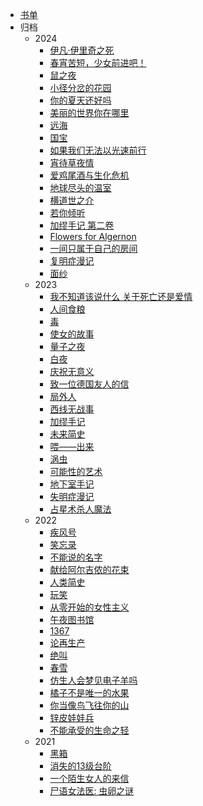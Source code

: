 <!-- docs/_sidebar.md -->

* [书单](read/list)
* 归档
  * 2024
    * [伊凡·伊里奇之死](read/2024/20yfylqzs)
    * [春宵苦短，少女前进吧！](read/2024/19cxkdsnqjb)
    * [鼠之夜](read/2024/15鼠之夜)
    * [小径分岔的花园](read/2024/13小径分岔的花园)
    * [你的夏天还好吗](read/2024/12你的夏天还好吗)
    * [美丽的世界你在哪里](read/2024/11美丽的世界你在哪里)
    * [远海](read/2024/10远海)
    * [国宝](read/2024/09国宝)
    * [如果我们无法以光速前行](read/2024/08如果我们无法以光速前进)
    * [宵待草夜情](read/2024/07_2宵待草夜情)
    * [爱鸡尾酒与生化危机](read/2024/07_1爱鸡尾酒与生化危机)
    * [地球尽头的温室](read/2024/07地球尽头的温室)
    * [横道世之介](read/2024/06横道世之介)
    * [若你倾听](read/2024/05若你倾听)
    * [加缪手记 第二卷](read/2024/00加缪手记2)
    * [Flowers for Algernon](read/2024/04FlowersForAlgernon)
    * [一间只属于自己的房间](read/2024/03一间只属于自己的房间)
    * [复明症漫记](read/2024/02复明症漫记)
    * [面纱](read/2024/01面纱)
  * 2023
    * [我不知道该说什么 关于死亡还是爱情](read/2023/18我不知道该说什么关于死亡还是爱情)
    * [人间食粮](read/2023/17人间食粮)
    * [毒](read/2023/16毒)
    * [使女的故事](read/2023/15使女的故事)
    * [量子之夜](read/2023/14量子之夜)
    * [白夜](read/2023/13白夜)
    * [庆祝无意义](read/2023/12庆祝无意义)
    * [致一位德国友人的信](read/2023/11致一位德国友人的信)
    * [局外人](read/2023/10局外人)
    * [西线无战事](read/2023/09西线无战事)
    * [加缪手记](read/2023/08加缪手记)
    * [未来简史](read/2023/07未来简史)
    * [喂——出来](read/2023/06喂出来)
    * [涡虫](read/2023/05涡虫)
    * [可能性的艺术](read/2023/02可能性的艺术)
    * [地下室手记](read/2023/04地下室手记.md)
    * [失明症漫记](read/2023/03失明症漫记.md)
    * [占星术杀人魔法](read/2023/01占星术杀人魔法)
  * 2022
    - [疾风号](read/2022/jifenghao)
    - [笑忘录](read/2022/xiaowanglu)
    - [不能说的名字](read/2022/bunengshuode)
    - [献给阿尔吉侬的花束](read/2022/xiangei)
    - [人类简史](read/2022/renlei)
    - [玩笑](read/2022/wanxiao)
    - [从零开始的女性主义](read/2022/congling)
    - [午夜图书馆](read/2022/wuye)
    - [1367](read/2022/1367)
    - [论再生产](read/2022/lunzaishengchan)
    - [绝叫](read/2022/juejiao)
    - [春雪](read/2022/chunxue)
    - [仿生人会梦见电子羊吗](read/2022/fangshengren)
    - [橘子不是唯一的水果](read/2022/juzi)
    - [你当像鸟飞往你的山](read/2022/nidang)
    - [锌皮娃娃兵](read/2022/xinpi)
    - [不能承受的生命之轻](read/2022/bunengchengshou)
  * 2021
    - [黑箱](read/2021/heixiang)
    - [消失的13级台阶](read/2021/xiaoshide)
    - [一个陌生女人的来信](read/2021/yigemosheng)
    - [尸语女法医: 虫卵之谜](read/2021/shiyu)